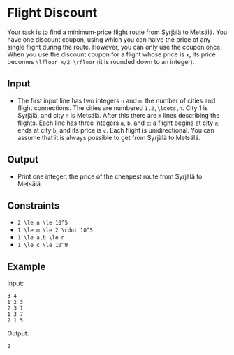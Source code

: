 # Flight Discount 

Your task is to find a minimum-price flight route from Syrjälä to Metsälä. You have one discount coupon, using which you can halve the price of any single flight during the route. However, you can only use the coupon once.
When you use the discount coupon for a flight whose price is ```x```, its price becomes ```\lfloor x/2 \rfloor``` (it is rounded down to an integer).
## Input
- The first input line has two integers ```n``` and ```m```: the number of cities and flight connections. The cities are numbered ```1,2,\ldots,n```. City 1 is Syrjälä, and city ```n``` is Metsälä.
After this there are ```m``` lines describing the flights. Each line has three integers ```a```, ```b```, and ```c```: a flight begins at city ```a```, ends at city ```b```, and its price is ```c```. Each flight is unidirectional.
You can assume that it is always possible to get from Syrjälä to Metsälä.
## Output
- Print one integer: the price of the cheapest route from Syrjälä to Metsälä.
## Constraints

- ```2 \le n \le 10^5```
- ```1 \le m \le 2 \cdot 10^5```
- ```1 \le a,b \le n```
- ```1 \le c \le 10^9```

## Example
Input:
```
3 4
1 2 3
2 3 1
1 3 7
2 1 5
```

Output:
```
2
```
